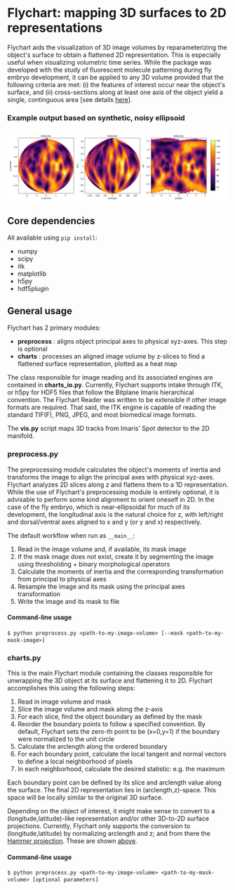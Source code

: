 # Flychart: mapping 3D surfaces to 2D representations
Flychart aids the visualization of 3D image volumes by reparameterizing the object's surface to obtain a flattened 2D representation. This is especially useful when visualizing volumetric time series. While the package was developed with the study of fluorescent molecule patterning during fly embryo development, it can be applied to any 3D volume provided that the following criteria are met: (i) the features of interest occur near the object's surface, and (ii) cross-sections along at least one axis of the object yield a single, continguous area [see details [here](#chartspy)].

### Example output based on synthetic, noisy ellipsoid
![pic](https://github.com/panlilio/flychart/blob/main/tests/results/dummy_chart.png?raw=true)

## Core dependencies
All available using `pip install`:
- numpy
- scipy
- itk
- matplotlib
- h5py
- hdf5plugin

## General usage
Flychart has 2 primary modules:
- **preprocess** : aligns object principal axes to physical xyz-axes. This step is optional 
- **charts** : processes an aligned image volume by z-slices to find a flattened surface representation, plotted as a heat map  

The class responsible for image reading and its associated engines are contained in **charts_io.py**. Currently, Flychart supports intake through ITK, or h5py for HDF5 files that follow the Bitplane Imaris hierarchical convention. The Flychart Reader was written to be extensible if other image formats are required. That said, the ITK engine is capable of reading the standard TIF(F), PNG, JPEG, and most biomedical image formats.  

The **vis.py** script maps 3D tracks from Imaris' Spot detector to the 2D manifold.

### preprocess.py
The preprocessing module calculates the object's moments of inertia and transforms the image to align the principal axes with physical xyz-axes. Flychart analyzes 2D slices along z and flattens them to a 1D representation. While the use of Flychart's preprocessing module is entirely optional, it is advisable to perform some kind alignment to orient oneself in 2D. In the case of the fly embryo, which is near-ellipsoidal for much of its development, the longitudinal axis is the natural choice for z, with left/right and dorsal/ventral axes aligned to x and y (or y and x) respectively.  

The default workflow when run as `__main__`:
1. Read in the image volume and, if available, its mask image
2. If the mask image does not exist, create it by segmenting the image using thresholding + binary morphological operators  
3. Calculate the moments of inertia and the corresponding transformation from principal to physical axes
4. Resample the image and its mask using the principal axes transformation
5. Write the image and its mask to file  

#### Command-line usage
```
$ python preprocess.py <path-to-my-image-volume> [--mask <path-to-my-mask-image>]
```
### charts.py
This is the main Flychart module containing the classes responsible for unwrapping the 3D object at its surface and flattening it to 2D. Flychart accomplishes this using the following steps:
1. Read in image volume and mask
2. Slice the image volume and mask along the z-axis 
3. For each slice, find the object boundary as defined by the mask
4. Reorder the boundary points to follow a specified convention. By default, Flychart sets the zero-th point to be (x=0,y=1) if the boundary were normalized to the unit circle
5. Calculate the arclength along the ordered boundary
6. For each boundary point, calculate the local tangent and normal vectors to define a local neighborhood of pixels
7. In each neighborhood, calculate the desired statistic: e.g. the maximum  

Each boundary point can be defined by its slice and arclength value along the surface. The final 2D representation lies in (arclength,z)-space. This space will be locally similar to the original 3D surface.

Depending on the object of interest, it might make sense to convert to a (longitude,latitude)-like representation and/or other 3D-to-2D surface projections. Currently, Flychart only supports the conversion to (longitude,latitude) by normalizing arclength and z; and from there the [Hammer projection](https://pro.arcgis.com/en/pro-app/latest/help/mapping/properties/hammer.htm). These are shown [above](#flychart-mapping-3d-surfaces-to-2d-representations). 

#### Command-line usage
```
$ python preprocess.py <path-to-my-image-volume> <path-to-my-mask-volume> [optional parameters]
```

